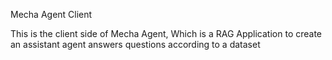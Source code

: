 Mecha Agent Client

This is the client side of Mecha Agent, Which is a RAG Application to create an
assistant agent answers questions according to a dataset
